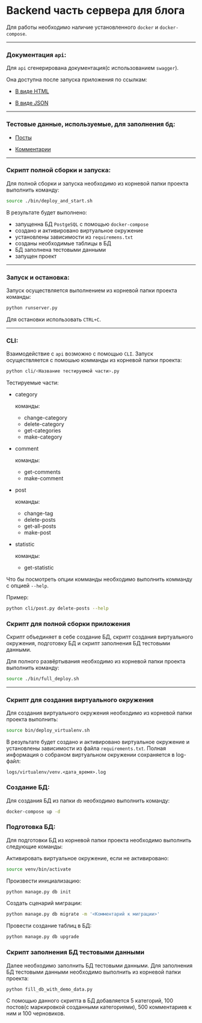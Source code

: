 # Backend часть сервера для блога

Для работы необходимо наличие установленного `docker` и `docker-compose`.

---

### Документация `api`:

Для `api` сгенерирована документация(с использованием `swagger`).

Она доступна после запуска приложения по ссылкам:

- [В виде HTML](http://localhost:5000/api/spec.html#!/spec)

- [В виде JSON](http://localhost:5000/api/spec.json)

---
### Тестовые данные, используемые, для заполнения бд:

- [Посты](https://jsonplaceholder.typicode.com/posts)

- [Комментарии](https://jsonplaceholder.typicode.com/comments)
---

### Скрипт полной сборки и запуска:

Для полной сборки и запуска необходимо из корневой папки проекта выполнить команду:

```bash
source ./bin/deploy_and_start.sh
```

В результате будет выполнено:
* запущенна БД `PostgeSQL` с помощью `docker-compose`
* создано и активировано виртуальное окружение
* установлены зависимости из `requiremens.txt`
* созданы необходимые таблицы в БД
* БД заполнена тестовыми данными
* запущен проект

---

### Запуск и остановка:

Запуск осуществляется выполнением из корневой папки проекта команды:

```bash
python runserver.py
```

Для остановки использовать `CTRL+C`.

---

### CLI:

Взаимодействие с `api` возможно с помощью `CLI`.
Запуск осуществляется с помошью комманды из корневой папки проекта:
```bash
python cli/<Название тестируемой части>.py
```
Тестируемые части:
* category
  
  команды:
  * change-category
  * delete-category
  * get-categories
  * make-category
  
* comment
  
  команды:
  * get-comments
  * make-comment

* post  

  команды:
  * change-tag
  * delete-posts
  * get-all-posts
  * make-post

* statistic
  
  команды:
  * get-statistic
  
Что бы посмотреть опции комманды необходимо 
выполнить комманду с опцией `--help`. 

Пример:
```bash
python cli/post.py delete-posts --help
```

### Скрипт для полной сборки приложения

Скрипт объединяет в себе создание БД, скрипт создания виртуального окружения, 
подготовку БД и скрипт заполнения БД тестовыми данными.

Для полного развёртывания необходимо из корневой папки проекта выполнить команду:

```bash
source ./bin/full_deploy.sh
```

---

### Скрипт для создания виртуального окружения

Для создания виртуального окружения 
необходимо из корневой папки проекта выполнить:

```bash
source bin/deploy_virtualenv.sh
```

В результате будет создано и активировано виртуальное окружение и 
установлены зависимости из файла `requirements.txt`.
Полная информация о собраном виртуальном окружении сохраняется 
в log-файл: 

`logs/virtualenv/venv.<дата_время>.log`

### Создание БД:

Для создания БД из папки `db` необходимо выполнить команду:

```bash
docker-compose up -d
```

### Подготовка БД: 

Для подготовки БД из корневой папки проекта необходимо выполнить
следующие команды:

Активировать виртуальное окружение, если не активировано:

```bash
source venv/bin/activate
```

Произвести инициализацию:

```bash
python manage.py db init
```

Создать сценарий миграции:

```bash
python manage.py db migrate -m '<Комментарий к миграции>'
```

Провести создание таблиц в БД:

```bash
python manage.py db upgrade
```


### Скрипт заполнения БД тестовыми данными

Далее необходимо заполнить БД тестовыми данными.
Для заполнения БД тестовыми данными необходимо 
выполнить из корневой папки проекта:

```bash
python fill_db_with_demo_data.py
```

С помощью данного скрипта в БД добавляется 5 категорий, 
100 постов(с маркировкой созданными категориями), 
500 комментариев к ним и 100 черновиков. 

